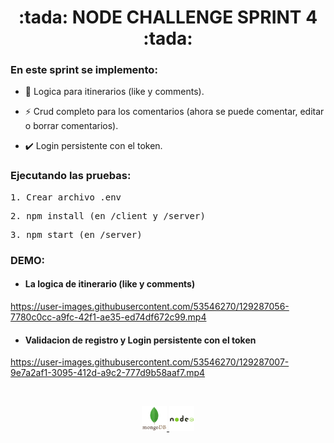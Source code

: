 <h1 align="center">:tada: NODE CHALLENGE SPRINT 4 :tada:</h1>
<h3>En este sprint se implemento:</h3>

- 🧠 Logica para itinerarios (like y comments).

- ⚡ Crud completo para los comentarios (ahora se puede comentar, editar o borrar comentarios).

- ✔️ Login persistente con el token.

<h3>Ejecutando las pruebas:</h3>
<pre>1. Crear archivo .env</pre>
<pre>2. npm install (en /client y /server)</pre>
<pre>3. npm start (en /server)</pre>

<h3>DEMO:</h3>

- <h4>La logica de itinerario (like y comments)</h4>

https://user-images.githubusercontent.com/53546270/129287056-7780c0cc-a9fc-42f1-ae35-ed74df672c99.mp4

- <h4>Validacion de registro y Login persistente con el token</h4>

https://user-images.githubusercontent.com/53546270/129287007-9e7a2af1-3095-412d-a9c2-777d9b58aaf7.mp4

<br/>
<p align="center"> <a href="https://www.mongodb.com/" target="_blank"> <img src="https://raw.githubusercontent.com/devicons/devicon/master/icons/mongodb/mongodb-original-wordmark.svg" alt="mongodb" width="40" height="40"/> </a> <a href="https://nodejs.org" target="_blank"> <img src="https://raw.githubusercontent.com/devicons/devicon/master/icons/nodejs/nodejs-original-wordmark.svg" alt="nodejs" width="40" height="40"/> </a> </p>
